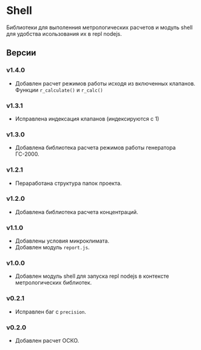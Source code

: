 # Shell 
Библиотеки для выполенния метрологических расчетов и модуль shell
для удобства исользования их в repl nodejs.

## Версии

### v1.4.0
* Добавлен расчет режимов работы исходя из включенных клапанов.
Функции `r_calculate()` и `r_calc()`

### v1.3.1
* Исправлена индексация клапанов (индексируются с 1)

### v1.3.0
* Добавлена библиотека расчета режимов работы генератора ГС-2000.

### v1.2.1
* Пераработана структура папок проекта.

### v1.2.0
* Добавлена библиотека расчета концентраций.

### v1.1.0
* Добавлены условия микроклимата.
* Добавлен модуль `report.js`.

### v1.0.0
* Добавлен модуль shell для запуска repl nodejs в контексте метрологических 
библиотек.

### v0.2.1
* Исправлен баг с `precision`.

### v0.2.0
* Добавлен расчет ОСКО.
